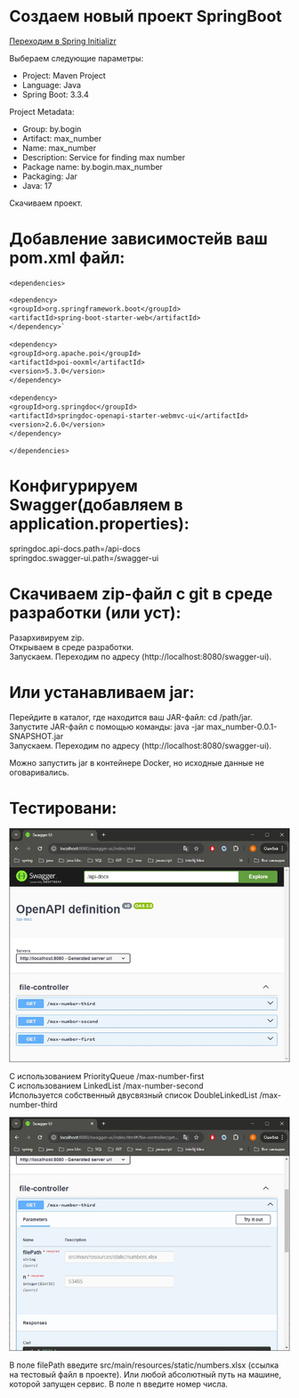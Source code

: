 # Создаем новый проект SpringBoot
[Переходим в Spring Initializr](https://start.spring.io/)

Выбераем следующие параметры:  
* Project: Maven Project
* Language: Java
* Spring Boot: 3.3.4

 Project Metadata:

* Group: by.bogin
* Artifact: max_number
* Name: max_number
* Description: Service for finding max number
* Package name: by.bogin.max_number
* Packaging: Jar
* Java: 17

Скачиваем проект.

# Добавление зависимостейв ваш pom.xml файл:
`<dependencies>`  

    <dependency> 
    <groupId>org.springframework.boot</groupId>  
    <artifactId>spring-boot-starter-web</artifactId>  
    </dependency>`  

    <dependency>  
    <groupId>org.apache.poi</groupId>  
    <artifactId>poi-ooxml</artifactId>  
    <version>5.3.0</version>  
    </dependency>  

    <dependency>  
    <groupId>org.springdoc</groupId>  
    <artifactId>springdoc-openapi-starter-webmvc-ui</artifactId>  
    <version>2.6.0</version>  
    </dependency>  

`</dependencies>`

# Конфигурируем Swagger(добавляем в application.properties):
springdoc.api-docs.path=/api-docs  
springdoc.swagger-ui.path=/swagger-ui
# Скачиваем zip-файл с git в среде разработки (или уст):
Разархивируем zip.  
Открываем в среде разработки.  
Запускаем. Переходим по адресу (http://localhost:8080/swagger-ui).
# Или устанавливаем jar:
Перейдите в каталог, где находится ваш JAR-файл: cd /path/jar.  
Запустите JAR-файл с помощью команды: java -jar max_number-0.0.1-SNAPSHOT.jar  
Запускаем. Переходим по адресу (http://localhost:8080/swagger-ui).    

 Можно запустить jar в контейнере Docker, но исходные данные не оговаривались.

# Тестировани:
<img alt="swagger.jpg" src="src/main/resources/static/swagger.jpg"/>  

С использованием PriorityQueue /max-number-first   
С использованием LinkedList /max-number-second  
Используется собственный двусвязный список DoubleLinkedList /max-number-third

<img alt="swagger2.jpg" src="src/main/resources/static/swagger2.jpg"/>  

В поле filePath введите src/main/resources/static/numbers.xlsx (ссылка на тестовый файл в проекте).
Или любой абсолютный путь на машине, которой запущен сервис.
В поле n введите номер числа.
